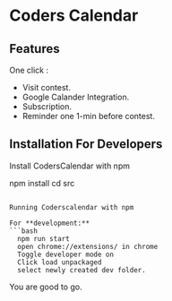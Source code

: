 # Coders Calendar


## Features
One click :
- Visit contest.
- Google Calander Integration.
- Subscription.
- Reminder one 1-min before contest.

  
## Installation For Developers

Install CodersCalendar with npm


  npm install
  cd src
```

Running Coderscalendar with npm
 
For **development:**
```bash 
  npm run start
  open chrome://extensions/ in chrome
  Toggle developer mode on
  Click load unpackaged
  select newly created dev folder.
```

You are good to go.

  
